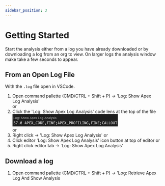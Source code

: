 ```yaml
---
sidebar_position: 3
---
```


# Getting Started

Start the analysis either from a log you have already downloaded or by downloading a log from an org to view.
On larger logs the analysis window make take a few seconds to appear.

## From an Open Log File

With the `.log` file open in VSCode.

1. Open command pallette (CMD/CTRL + Shift + P) -> 'Log: Show Apex Log Analysis'\
   or
1. Click the 'Log: Show Apex Log Analysis' code lens at the top of the file\
   ![show analysis lens](https://raw.githubusercontent.com/certinia/debug-log-analyzer/main/lana/dist/v1.10/lana-showanalysis-lens.webp)\
   or
1. Right click -> 'Log: Show Apex Log Analysis'
   or
1. Click editor 'Log: Show Apex Log Analysis' icon button at top of editor
   or
1. Right click editor tab -> 'Log: Show Apex Log Analysis'

## Download a log

1. Open command pallette (CMD/CTRL + Shift + P) -> 'Log: Retrieve Apex Log And Show Analysis

